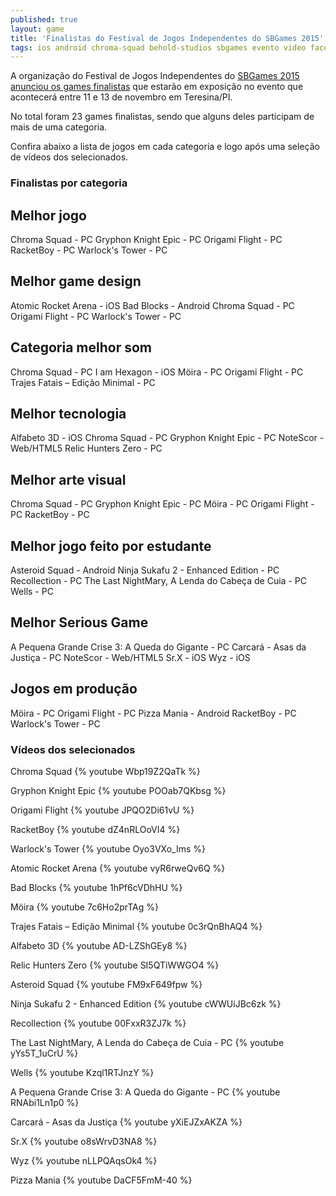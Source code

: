 ```yaml
---
published: true
layout: game
title: 'Finalistas do Festival de Jogos Independentes do SBGames 2015'
tags: ios android chroma-squad behold-studios sbgames evento video facebook
---
```

A organização do Festival de Jogos Independentes do <a href="http://www.sbgames.org/sbgames2015" target="_blank">SBGames 2015</a>
 <a href="https://www.facebook.com/photo.php?fbid=882614481814106" target="_blank">anunciou os games finalistas</a>
 que estarão em exposição no evento que acontecerá entre 11 e 13 de novembro em Teresina/PI.

No total foram 23 games finalistas, sendo que alguns deles participam de mais de uma categoria.

Confira abaixo a lista de jogos em cada categoria e logo após uma seleção de vídeos dos selecionados.

### Finalistas por categoria

## Melhor jogo
Chroma Squad - PC
Gryphon Knight Epic - PC
Origami Flight - PC
RacketBoy - PC
Warlock's Tower - PC

## Melhor game design
Atomic Rocket Arena - iOS
Bad Blocks - Android
Chroma Squad - PC
Origami Flight - PC
Warlock's Tower - PC

## Categoria melhor som
Chroma Squad - PC
I am Hexagon - iOS
Möira - PC
Origami Flight - PC
Trajes Fatais – Edição Minimal - PC

## Melhor tecnologia
Alfabeto 3D - iOS
Chroma Squad - PC
Gryphon Knight Epic - PC
NoteScor - Web/HTML5
Relic Hunters Zero - PC

## Melhor arte visual
Chroma Squad - PC
Gryphon Knight Epic - PC
Möira - PC
Origami Flight - PC
RacketBoy - PC

## Melhor jogo feito por estudante
Asteroid Squad - Android
Ninja Sukafu 2 - Enhanced Edition - PC
Recollection - PC
The Last NightMary, A Lenda do Cabeça de Cuia - PC
Wells - PC

## Melhor Serious Game
A Pequena Grande Crise 3: A Queda do Gigante - PC
Carcará - Asas da Justiça - PC
NoteScor - Web/HTML5
Sr.X - iOS
Wyz - iOS

## Jogos em produção
Möira - PC
Origami Flight - PC
Pizza Mania - Android
RacketBoy - PC
Warlock's Tower - PC

### Vídeos dos selecionados
Chroma Squad
{% youtube Wbp19Z2QaTk %}

Gryphon Knight Epic
{% youtube POOab7QKbsg %}

Origami Flight
{% youtube JPQO2Di61vU %}

RacketBoy
{% youtube dZ4nRLOoVI4 %}

Warlock's Tower
{% youtube Oyo3VXo_Ims %}

Atomic Rocket Arena
{% youtube vyR6rweQv6Q %}

Bad Blocks
{% youtube 1hPf6cVDhHU %}

Möira
{% youtube 7c6Ho2prTAg %}

Trajes Fatais – Edição Minimal
{% youtube 0c3rQnBhAQ4 %}

Alfabeto 3D
{% youtube AD-LZShGEy8 %}

Relic Hunters Zero
{% youtube SI5QTiWWGO4 %}

Asteroid Squad
{% youtube FM9xF649fpw %}

Ninja Sukafu 2 - Enhanced Edition
{% youtube cWWUiJBc6zk %}

Recollection
{% youtube 00FxxR3ZJ7k %}

The Last NightMary, A Lenda do Cabeça de Cuia - PC
{% youtube yYs5T_1uCrU %}

Wells
{% youtube Kzql1RTJnzY %}

A Pequena Grande Crise 3: A Queda do Gigante - PC
{% youtube RNAbi1Ln1p0 %}

Carcará - Asas da Justiça
{% youtube yXiEJZxAKZA %}

Sr.X
{% youtube o8sWrvD3NA8 %}

Wyz
{% youtube nLLPQAqsOk4 %}

Pizza Mania
{% youtube DaCF5FmM-40 %}